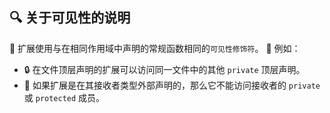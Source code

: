 
## 🔍 关于可见性的说明

🌟 扩展使用与在相同作用域中声明的常规函数相同的`可见性修饰符`。
🎯 例如：

* 🔒 在文件顶层声明的扩展可以访问同一文件中的其他 `private` 顶层声明。
* 🚫 如果扩展是在其接收者类型外部声明的，那么它不能访问接收者的 `private` 或 `protected` 成员。